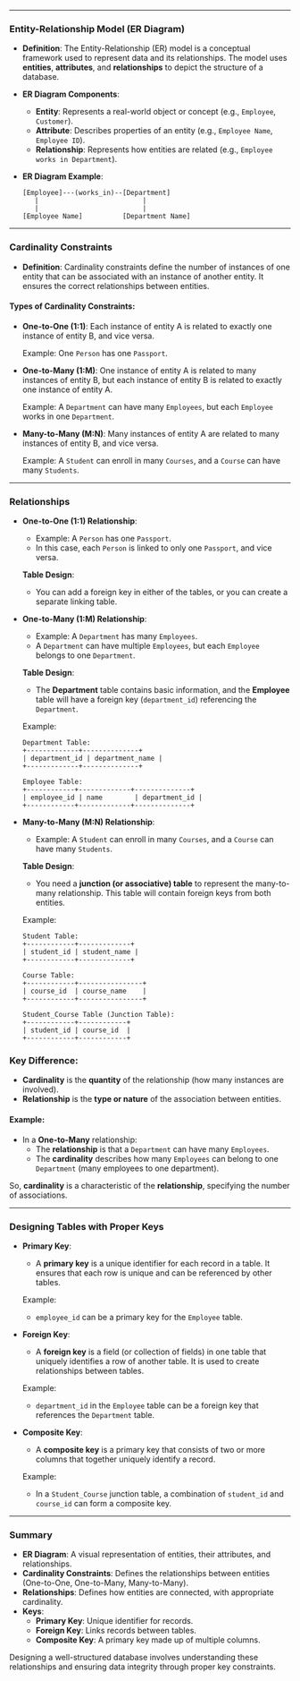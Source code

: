 
---
### **Entity-Relationship Model (ER Diagram)**

- **Definition**: The Entity-Relationship (ER) model is a conceptual framework used to represent data and its relationships. The model uses **entities**, **attributes**, and **relationships** to depict the structure of a database.
    
- **ER Diagram Components**:
    
    - **Entity**: Represents a real-world object or concept (e.g., `Employee`, `Customer`).
    - **Attribute**: Describes properties of an entity (e.g., `Employee Name`, `Employee ID`).
    - **Relationship**: Represents how entities are related (e.g., `Employee works in Department`).
- **ER Diagram Example**:

    ```
    [Employee]---(works_in)--[Department]
       |                          |
       |                          |
    [Employee Name]          [Department Name]
    ```


---

### **Cardinality Constraints**

- **Definition**: Cardinality constraints define the number of instances of one entity that can be associated with an instance of another entity. It ensures the correct relationships between entities.

#### **Types of Cardinality Constraints**:

- **One-to-One (1:1)**: Each instance of entity A is related to exactly one instance of entity B, and vice versa.
    
    Example: One `Person` has one `Passport`.
    
- **One-to-Many (1:M)**: One instance of entity A is related to many instances of entity B, but each instance of entity B is related to exactly one instance of entity A.
    
    Example: A `Department` can have many `Employees`, but each `Employee` works in one `Department`.
    
- **Many-to-Many (M:N)**: Many instances of entity A are related to many instances of entity B, and vice versa.
    
    Example: A `Student` can enroll in many `Courses`, and a `Course` can have many `Students`.
    

---

### **Relationships**

- **One-to-One (1:1) Relationship**:
    
    - Example: A `Person` has one `Passport`.
    - In this case, each `Person` is linked to only one `Passport`, and vice versa.
    
    **Table Design**:
    
    - You can add a foreign key in either of the tables, or you can create a separate linking table.
- **One-to-Many (1:M) Relationship**:
    
    - Example: A `Department` has many `Employees`.
    - A `Department` can have multiple `Employees`, but each `Employee` belongs to one `Department`.
    
    **Table Design**:
    
    - The **Department** table contains basic information, and the **Employee** table will have a foreign key (`department_id`) referencing the `Department`.
    
    Example:
    
    ```
    Department Table:
    +-------------+--------------+
    | department_id | department_name |
    +-------------+--------------+
    
    Employee Table:
    +------------+-------------+--------------+
    | employee_id | name        | department_id |
    +------------+-------------+--------------+
    ```
    
- **Many-to-Many (M:N) Relationship**:
    
    - Example: A `Student` can enroll in many `Courses`, and a `Course` can have many `Students`.
    
    **Table Design**:
    
    - You need a **junction (or associative) table** to represent the many-to-many relationship. This table will contain foreign keys from both entities.
    
    Example:
    
    ```
    Student Table:
    +------------+-------------+
    | student_id | student_name |
    +------------+-------------+
    
    Course Table:
    +------------+----------------+
    | course_id  | course_name    |
    +------------+----------------+
    
    Student_Course Table (Junction Table):
    +------------+------------+
    | student_id | course_id  |
    +------------+------------+
    ```
    

### **Key Difference**:

- **Cardinality** is the **quantity** of the relationship (how many instances are involved).
- **Relationship** is the **type or nature** of the association between entities.

#### Example:

- In a **One-to-Many** relationship:
    - The **relationship** is that a `Department` can have many `Employees`.
    - The **cardinality** describes how many `Employees` can belong to one `Department` (many employees to one department).

So, **cardinality** is a characteristic of the **relationship**, specifying the number of associations.

---

### **Designing Tables with Proper Keys**

- **Primary Key**:
    
    - A **primary key** is a unique identifier for each record in a table. It ensures that each row is unique and can be referenced by other tables.
    
    Example:
    
    - `employee_id` can be a primary key for the `Employee` table.
- **Foreign Key**:
    
    - A **foreign key** is a field (or collection of fields) in one table that uniquely identifies a row of another table. It is used to create relationships between tables.
    
    Example:
    
    - `department_id` in the `Employee` table can be a foreign key that references the `Department` table.
- **Composite Key**:
    
    - A **composite key** is a primary key that consists of two or more columns that together uniquely identify a record.
    
    Example:
    
    - In a `Student_Course` junction table, a combination of `student_id` and `course_id` can form a composite key.

---

### **Summary**

- **ER Diagram**: A visual representation of entities, their attributes, and relationships.
- **Cardinality Constraints**: Defines the relationships between entities (One-to-One, One-to-Many, Many-to-Many).
- **Relationships**: Defines how entities are connected, with appropriate cardinality.
- **Keys**:
    - **Primary Key**: Unique identifier for records.
    - **Foreign Key**: Links records between tables.
    - **Composite Key**: A primary key made up of multiple columns.

Designing a well-structured database involves understanding these relationships and ensuring data integrity through proper key constraints.